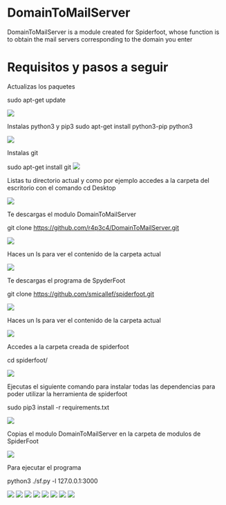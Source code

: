 
# DomainToMailServer
DomainToMailServer is a module created for Spiderfoot, whose function is to obtain the mail servers corresponding to the domain you enter

# Requisitos y pasos a seguir

Actualizas los paquetes

sudo apt-get update

<img src="https://i.postimg.cc/X7ctq845/1.jpg">

Instalas python3 y pip3
sudo apt-get install python3-pip python3

<img src="https://i.postimg.cc/wBPGZ4cC/2.jpg">

Instalas git 

sudo apt-get install git
<img src="https://i.postimg.cc/N0LnNvT8/3.jpg">

Listas tu directorio actual y como por ejemplo accedes a la carpeta del escritorio con el comando cd Desktop

<img src="https://i.postimg.cc/YqwJtVKk/4.jpg">


Te descargas el modulo DomainToMailServer

git clone https://github.com/r4p3c4/DomainToMailServer.git


<img src="https://i.postimg.cc/Xq6D7ZPx/5.jpg">

Haces un ls para ver el contenido de la carpeta actual

<img src="https://i.postimg.cc/XYjmCCYz/6.jpg">


Te descargas el programa de SpyderFoot

git clone https://github.com/smicallef/spiderfoot.git

<img src="https://i.postimg.cc/MTQFS09v/7.jpg">


Haces un ls para ver el contenido de la carpeta actual

<img src="https://i.postimg.cc/P5Scz5Lr/8.jpg">


Accedes a la carpeta creada de spiderfoot

cd spiderfoot/

<img src="https://i.postimg.cc/2jnK9wqt/9.jpg">


Ejecutas el siguiente comando para instalar todas las dependencias para poder utilizar la herramienta de spiderfoot

sudo pip3 install -r requirements.txt

<img src="https://i.postimg.cc/tJdv1qQb/10.jpg">


Copias el modulo DomainToMailServer en la carpeta de modulos de SpiderFoot

<img src="https://i.postimg.cc/c4Z5pnwL/11.jpg">


Para ejecutar el programa 

python3 ./sf.py -l 127.0.0.1:3000

<img src="https://i.postimg.cc/k5kTf679/12.jpg">



<img src="https://i.postimg.cc/3JBbYxFC/13.jpg">




<img src="https://i.postimg.cc/t4vSnvfs/14.jpg">




<img src="https://i.postimg.cc/Zq1p2nVL/15.jpg">




<img src="https://i.postimg.cc/TPyntgqw/16.jpg">



<img src="https://i.postimg.cc/K8pn7JTw/17.jpg">




<img src="https://i.postimg.cc/NMmmctnv/18.jpg">





<img src="https://i.postimg.cc/FzxGrT3s/19.jpg">





